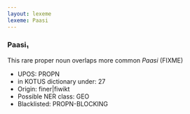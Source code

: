 ```yaml
---
layout: lexeme
lexeme: Paasi
---
```


###  Paasi₁

This rare proper noun overlaps more common *Paasi* (FIXME)
* UPOS:  PROPN
* in KOTUS dictionary under:  27
* Origin:  finer|fiwikt
* Possible NER class:  GEO
* Blacklisted:  PROPN-BLOCKING

